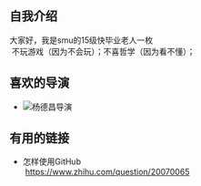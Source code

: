 ## 自我介绍
  大家好，我是smu的15级快毕业老人一枚 <br>
  不玩游戏（因为不会玩）；不喜哲学（因为看不懂）；
## 喜欢的导演 <br>
* ![杨德昌导演](https://en.wikipedia.org/wiki/Edward_Yang) <br>


## 有用的链接
* 怎样使用GitHub <br>
  https://www.zhihu.com/question/20070065
